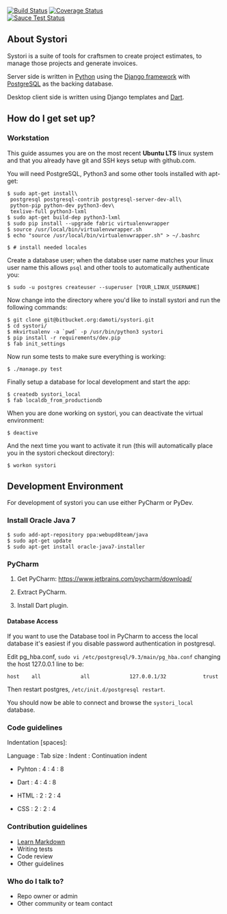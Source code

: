 [![Build Status](https://magnum.travis-ci.com/systori/systori.svg?token=euxuNjuxx7RiAnuoQpWu&branch=dev)](https://magnum.travis-ci.com/systori/systori)
[![Coverage Status](https://coveralls.io/repos/systori/systori/badge.svg?branch=dev&service=github&t=VAhuEl)](https://coveralls.io/github/systori/systori?branch=dev)  
[![Sauce Test Status](https://saucelabs.com/browser-matrix/systori_ci.svg?auth=9be86bfddf1c8eaf29b1332187627db9)](https://saucelabs.com/u/systori_ci)


## About Systori

Systori is a suite of tools for craftsmen to create project estimates, to manage those projects and generate invoices.

Server side is written in [Python](https://www.python.org/) using the [Django framework](https://www.djangoproject.com/) with [PostgreSQL](http://www.postgresql.org/) as the backing database.

Desktop client side is written using Django templates and [Dart](https://www.dartlang.org/).

## How do I get set up?

### Workstation

This guide assumes you are on the most recent **Ubuntu LTS** linux system and that you already have git and SSH keys setup with github.com.

You will need PostgreSQL, Python3 and some other tools installed with apt-get:

```
$ sudo apt-get install\
 postgresql postgresql-contrib postgresql-server-dev-all\
 python-pip python-dev python3-dev\
 texlive-full python3-lxml
$ sudo apt-get build-dep python3-lxml
$ sudo pip install --upgrade fabric virtualenvwrapper
$ source /usr/local/bin/virtualenvwrapper.sh
$ echo "source /usr/local/bin/virtualenvwrapper.sh" > ~/.bashrc

$ # install needed locales
```

Create a database user; when the databse user name matches your linux user name this allows `psql` and other tools to automatically authenticate you:

```
$ sudo -u postgres createuser --superuser [YOUR_LINUX_USERNAME]
```

Now change into the directory where you'd like to install systori and run the following commands:

```
$ git clone git@bitbucket.org:damoti/systori.git
$ cd systori/
$ mkvirtualenv -a `pwd` -p /usr/bin/python3 systori
$ pip install -r requirements/dev.pip
$ fab init_settings
```

Now run some tests to make sure everything is working:

```
$ ./manage.py test
```

Finally setup a database for local development and start the app:

```
$ createdb systori_local
$ fab localdb_from_productiondb
```

When you are done working on systori, you can deactivate the virtual environment:

```
$ deactive
```

And the next time you want to activate it run (this will automatically place you in the systori checkout directory):

```
$ workon systori
```


## Development Environment

For development of systori you can use either PyCharm or PyDev.


### Install Oracle Java 7

```
$ sudo add-apt-repository ppa:webupd8team/java
$ sudo apt-get update
$ sudo apt-get install oracle-java7-installer
```


### PyCharm

1. Get PyCharm: https://www.jetbrains.com/pycharm/download/

2. Extract PyCharm.

3. Install Dart plugin.

#### Database Access

If you want to use the Database tool in PyCharm to access the local database it's easiest if you disable password authentication in postgresql.

Edit pg_hba.conf, `sudo vi /etc/postgresql/9.3/main/pg_hba.conf` changing the host 127.0.0.1 line to be:

    host    all             all             127.0.0.1/32            trust

Then restart postgres, `/etc/init.d/postgresql restart`.

You should now be able to connect and browse the `systori_local` database.

### Code guidelines ###

Indentation [spaces]:

Language : Tab size : Indent : Continuation indent

* Pyhton : 4 : 4 : 8

* Dart : 4 : 4 : 8

* HTML : 2 : 2 : 4

* CSS : 2 : 2 : 4

### Contribution guidelines ###

* [Learn Markdown](https://bitbucket.org/tutorials/markdowndemo)
* Writing tests
* Code review
* Other guidelines

### Who do I talk to? ###

* Repo owner or admin
* Other community or team contact
